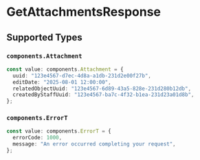 # GetAttachmentsResponse


## Supported Types

### `components.Attachment`

```typescript
const value: components.Attachment = {
  uuid: "123e4567-d7ec-4d8a-a1db-231d2e00f27b",
  editDate: "2025-08-01 12:00:00",
  relatedObjectUuid: "123e4567-6d89-43a5-828e-231d280b12db",
  createdByStaffUuid: "123e4567-ba7c-4f32-b1ea-231d23a01d8b",
};
```

### `components.ErrorT`

```typescript
const value: components.ErrorT = {
  errorCode: 1000,
  message: "An error occurred completing your request",
};
```

